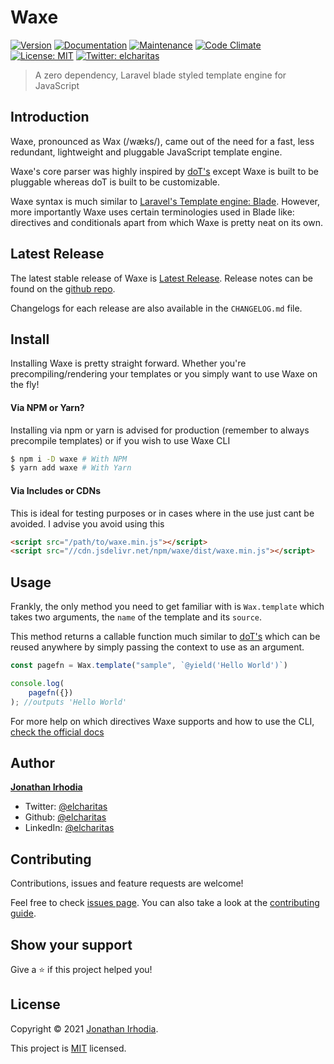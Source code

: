 # Waxe
[![Version][1]][2]
[![Documentation](https://img.shields.io/badge/documentation-yes-brightgreen.svg)][5]
[![Maintenance](https://img.shields.io/badge/Maintained%3F-yes-green.svg)](https://github.com/elcharitas/waxe/graphs/commit-activity)
[![Code Climate](https://api.codeclimate.com/v1/badges/bc5e7f8301a50b961cb8/maintainability)](https://codeclimate.com/github/elcharitas/waxe/maintainability)
[![License: MIT](https://img.shields.io/github/license/elcharitas/waxe)][3]
[![Twitter: elcharitas](https://img.shields.io/twitter/follow/elcharitas.svg?style=social)](https://twitter.com/elcharitas)

> A zero dependency, Laravel blade styled template engine for JavaScript

## Introduction

Waxe, pronounced as Wax (/wæks/), came out of the need for a fast, less redundant, lightweight and pluggable JavaScript template engine.

Waxe's core parser was highly inspired by [doT's] except Waxe is built to be pluggable whereas doT is built to be customizable.

Waxe syntax is much similar to [Laravel's Template engine: Blade](https://laravel.com/docs/blade). However, more importantly Waxe uses certain terminologies used in Blade like: directives and conditionals apart from which Waxe is pretty neat on its own.

## Latest Release

The latest stable release of Waxe is [Latest Release][1]. Release notes can be found on the [github repo][0].

Changelogs for each release are also available in the `CHANGELOG.md` file.

## Install

Installing Waxe is pretty straight forward. Whether you're precompiling/rendering your templates or you simply want to use Waxe on the fly!

#### Via NPM or Yarn?

Installing via npm or yarn is advised for production (remember to always precompile templates) or if you wish to use Waxe CLI

``` sh
$ npm i -D waxe # With NPM
$ yarn add waxe # With Yarn
```

#### Via Includes or CDNs

This is ideal for testing purposes or in cases where in the use just cant be avoided. I advise you avoid using this

``` html
<script src="/path/to/waxe.min.js"></script>
<script src="//cdn.jsdelivr.net/npm/waxe/dist/waxe.min.js"></script>
```

## Usage

Frankly, the only method you need to get familiar with is `Wax.template` which takes two arguments, the `name` of the template and its `source`.

This method returns a callable function much similar to [doT's] which can be reused anywhere by simply passing the context to use as an argument.

``` js
const pagefn = Wax.template("sample", `@yield('Hello World')`)

console.log(
    pagefn({})
); //outputs 'Hello World'
```

For more help on which directives Waxe supports and how to use the CLI, [check the official docs][5]

## Author

[**Jonathan Irhodia**](https://elcharitas.com.ng)
* Twitter: [@elcharitas](https://twitter.com/elcharitas)
* Github: [@elcharitas](https://github.com/elcharitas)
* LinkedIn: [@elcharitas](https://linkedin.com/in/elcharitas)

## Contributing

Contributions, issues and feature requests are welcome!

Feel free to check [issues page](https://github.com/elcharitas/waxe/issues). You can also take a look at the [contributing guide](https://github.com/elcharitas/waxe/blob/master/CONTRIBUTING.md).

## Show your support

Give a ⭐️ if this project helped you!


## License

Copyright © 2021 [Jonathan Irhodia](https://github.com/elcharitas).

This project is [MIT][3] licensed.

[0]: https://github.com/elcharitas/waxe
[1]: https://img.shields.io/badge/version-0.0.2-yellow.svg?cacheSeconds=2592000
[2]: https://npmjs.org/package/waxe
[3]: https://github.com/elcharitas/waxe/blob/master/LICENSE
[5]: https://github.com/elcharitas/waxe#readme
[doT's]: https://github.com/olado/doT